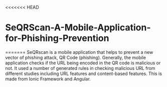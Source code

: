 <<<<<<< HEAD
# SeQRScan-A-Mobile-Application-for-Phishing-Prevention
=======
SeQRscan is a mobile application that helps to prevent a new vector of phishing attack, QR Code (phishing).  Generally, the mobile application checks if the URL being encoded in the QR code is malicious or not. It used a number of generated rules in checking malicious URL from different studies including URL features and content-based features. This is made from Ionic Framework  and Angular.
